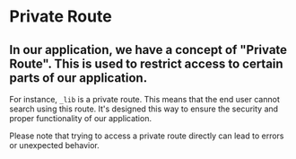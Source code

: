 # Private Route

## In our application, we have a concept of "Private Route". This is used to restrict access to certain parts of our application.

For instance, `_lib` is a private route. This means that the end user cannot search using this route. It's designed this way to ensure the security and proper functionality of our application.

Please note that trying to access a private route directly can lead to errors or unexpected behavior.
